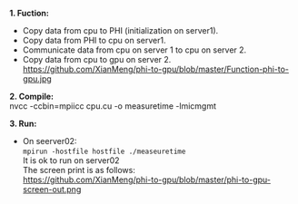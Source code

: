 __1. Fuction:__  
*  Copy data from cpu to PHI (initialization on server1).  
*  Copy data from PHI to cpu on server1. 
*  Communicate data from cpu on server 1 to cpu on server 2. 
*  Copy data from cpu to gpu on server 2.  
https://github.com/XianMeng/phi-to-gpu/blob/master/Function-phi-to-gpu.jpg

__2. Compile:__    
nvcc -ccbin=mpiicc cpu.cu -o measuretime -lmicmgmt

__3. Run:__     
* On seerver02:  
`mpirun -hostfile hostfile ./measeuretime`   
It is ok to run on server02    
The screen print is as follows:  
https://github.com/XianMeng/phi-to-gpu/blob/master/phi-to-gpu-screen-out.png

